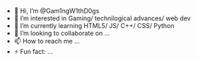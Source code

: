 - 👋 Hi, I’m @Gam1ngW1thD0gs
- 👀 I’m interested in Gaming/ technilogical advances/ web dev
- 🌱 I’m currently learning HTML5/ JS/ C++/ CSS/ Python
- 💞️ I’m looking to collaborate on ...
- 📫 How to reach me ...
- ⚡ Fun fact: ...

<!---
Gam1ngW1thD0gs/Gam1ngW1thD0gs is a ✨ special ✨ repository because its `README.md` (this file) appears on your GitHub profile.
You can click the Preview link to take a look at your changes.
--->
